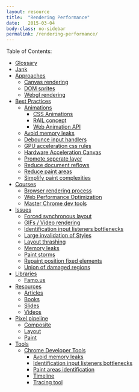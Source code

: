 ```yaml
---
layout: resource
title:  "Rendering Performance"
date:   2015-03-04
body-class: no-sidebar
permalink: /rendering-performance/
---
```


Table of Contents:

<div class="directory-structure">
  <ul>
    <li>
      <a href="/rendering-performance/glossary">Glossary</a>
    </li>
    <li>
      <a href="/rendering-performance/jank">Jank</a>
    </li>
    <li>
      <a href="/rendering-performance/approaches">Approaches</a>
      <ul>
        <li>
          <a href="/rendering-performance/approaches/canvas-rendering">Canvas rendering</a>
        </li>
        <li>
          <a href="/rendering-performance/approaches/dom-sprites">DOM sprites</a>
        </li>
        <li>
          <a href="/rendering-performance/approaches/webgl-rendering">Webgl rendering</a>
        </li>
      </ul>
    </li>
    <li>
      <a href="/rendering-performance/best-practices">Best Practices</a>
      <ul>
        <li>
          <a href="/rendering-performance/best-practices/animations">Animations</a>
          <ul>
            <li>
              <a href="/rendering-performance/best-practices/animations/css-animations">CSS Animations</a>
            </li>
            <li>
              <a href="/rendering-performance/best-practices/animations/rail-animation">RAIL concept</a>
            </li>
            <li>
              <a href="/rendering-performance/best-practices/animations/web-animation-api">Web Animation API</a>
            </li>
          </ul>
        </li>
        <li>
          <a href="/rendering-performance/best-practices/avoid-memory-leaks">Avoid memory leaks</a>
        </li>
        <li>
          <a href="/rendering-performance/best-practices/debounce-input-handlers">Debounce input handlers</a>
        </li>
        <li>
          <a href="/rendering-performance/best-practices/gpu-acceleration-css-rules">GPU acceleration css rules</a>
        </li>
        <li>
          <a href="/rendering-performance/best-practices/hardware-acceleration-canvas">Hardware Acceleration Canvas</a>
        </li>
        <li>
          <a href="/rendering-performance/best-practices/promote-seperate-layer">Promote seperate layer</a>
        </li>
        <li>
          <a href="/rendering-performance/best-practices/reduce-document-reflows">Reduce document reflows</a>
        </li>
        <li>
          <a href="/rendering-performance/best-practices/reduce-paint-areas">Reduce paint areas</a>
        </li>
        <li>
          <a href="/rendering-performance/best-practices/simplify-paint-complexities">Simplify paint complexities</a>
        </li>
      </ul>
    </li>
    <li>
      <a href="/rendering-performance/courses">Courses</a>
      <ul>
        <li>
          <a href="/rendering-performance/courses/browser-rendering-process">Browser rendering process</a>
        </li>
        <li>
          <a href="/rendering-performance/courses/web-performance-optimization">Web Performance Optimization</a>
        </li>
        <li>
          <a href="/rendering-performance/courses/master-chrome-dev-tools">Master Chrome dev tools</a>
        </li>
      </ul>
    </li>
    <li>
      <a href="/rendering-performance/issues">Issues</a>
      <ul>
        <li>
          <a href="/rendering-performance/issues/forced-synchronous-layout">Forced synchronous layout</a>
        </li>
        <li>
          <a href="/rendering-performance/issues/gifs-video-rendering">GIFs / Video rendering</a>
        </li>
        <li>
          <a href="/rendering-performance/issues/input-listeners-bottlenecks">Identification input listeners bottlenecks</a>
        </li>
        <li>
          <a href="/rendering-performance/issues/large-invalidation-styles">Large invalidation of Styles</a>
        </li>
        <li>
          <a href="/rendering-performance/issues/layout-thrashing">Layout thrashing</a>
        </li>
        <li>
          <a href="/rendering-performance/issues/memory-leaks">Memory leaks</a>
        </li>
        <li>
          <a href="/rendering-performance/issues/paint-storms">Paint storms</a>
        </li>
        <li>
          <a href="/rendering-performance/issues/repaint-position-fixed-elements">Repaint position fixed elements</a>
        </li>
        <li>
          <a href="/rendering-performance/issues/union-of-damaged-regions">Union of damaged regions</a>
        </li>
      </ul>
    </li>
    <li>
      <a href="/rendering-performance/libraries">Libraries</a>
      <ul>
        <li>
          <a href="/rendering-performance/libraries/famous-library">Famo.us</a>
        </li>
      </ul>
    </li>
    <li>
      <a href="/rendering-performance/resources">Resources</a>
      <ul>
        <li>
          <a href="/rendering-performance/resources/articles">Articles</a>
        </li>
        <li>
          <a href="/rendering-performance/resources/books">Books</a>
        </li>
        <li>
          <a href="/rendering-performance/resources/slides">Slides</a>
        </li>
        <li>
          <a href="/rendering-performance/resources/videos">Videos</a>
        </li>
      </ul>
    </li>
    <li>
      <a href="/rendering-performance/pixel-pipeline">Pixel pipeline</a>
      <ul>
        <li>
          <a href="/rendering-performance/pixel-pipeline/composite">Composite</a>
        </li>
        <li>
          <a href="/rendering-performance/pixel-pipeline/layout">Layout</a>
        </li>
        <li>
          <a href="/rendering-performance/pixel-pipeline/paint">Paint</a>
        </li>
      </ul>
    </li>
    <li>
      <a href="/rendering-performance/tools">Tools</a>
      <ul>
        <li>
          <a href="/rendering-performance/tools/chrome-dev-tools">Chrome Developer Tools</a>
          <ul>
            <li>
              <a href="/rendering-performance/tools/chrome-dev-tools/avoid-memory-leaks">Avoid memory leaks</a>
            </li>
            <li>
              <a href="/rendering-performance/tools/chrome-dev-tools/identification-input-listeners-bottlenecks">Identification input listeners bottlenecks</a>
            </li>
            <li>
              <a href="/rendering-performance/tools/chrome-dev-tools/paint-areas-identification">Paint areas identification</a>
            </li>
            <li>
              <a href="/rendering-performance/tools/chrome-dev-tools/timeline">Timeline</a>
            </li>
            <li>
              <a href="/rendering-performance/tools/chrome-dev-tools/tracing-tools">Tracing tool</a>
            </li>
          </ul>
        </li>
      </ul>
    </li>
  </ul>
</div>